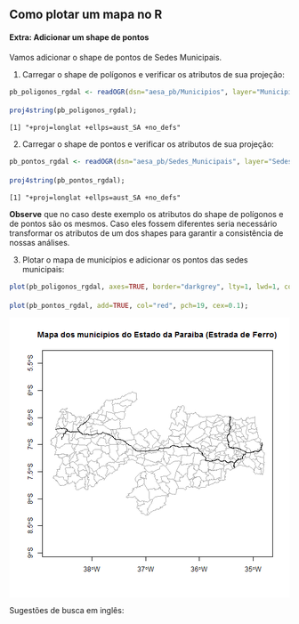 

## Como plotar um mapa no R

#### Extra: Adicionar um shape de pontos

Vamos adicionar o shape de pontos de Sedes Municipais.

1) Carregar o shape de polígonos e verificar os atributos de sua projeção:

```r
pb_poligonos_rgdal <- readOGR(dsn="aesa_pb/Municipios", layer="Municipios", verbose=FALSE, stringsAsFactors=FALSE);

proj4string(pb_poligonos_rgdal);
```

```
[1] "+proj=longlat +ellps=aust_SA +no_defs"
```

2) Carregar o shape de pontos e verificar os atributos de sua projeção:

```r
pb_pontos_rgdal <- readOGR(dsn="aesa_pb/Sedes_Municipais", layer="Sedes_Municipais", verbose=FALSE, stringsAsFactors=FALSE);

proj4string(pb_pontos_rgdal);
```

```
[1] "+proj=longlat +ellps=aust_SA +no_defs"
```

**Observe** que no caso deste exemplo os atributos do shape de polígonos e de pontos são os mesmos. Caso eles fossem diferentes seria necessário transformar os atributos de um dos shapes para garantir a consistência de nossas análises.

3) Plotar o mapa de municípios e adicionar os pontos das sedes municipais:

```r
plot(pb_poligonos_rgdal, axes=TRUE, border="darkgrey", lty=1, lwd=1, col="white", main="Mapa dos municipios do Estado da Paraiba (Sedes Municipais)");

plot(pb_pontos_rgdal, add=TRUE, col="red", pch=19, cex=0.1);
```

<img src="figure/unnamed-chunk-3-1.png" title="plot of chunk unnamed-chunk-3" alt="plot of chunk unnamed-chunk-3" style="display: block; margin: auto;" />

Sugestões de busca em inglês:
